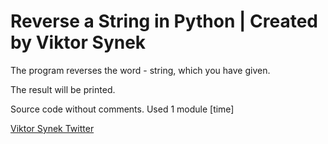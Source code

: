 # Reverse a String in Python | Created by Viktor Synek
The program reverses the word - string, which you have given.

The result will be printed.

Source code without comments. Used 1 module [time]

[Viktor Synek Twitter](https://www.twitter.com/vAnonyms)
